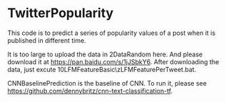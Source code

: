 # TwitterPopularity

This code is to predict a series of popularity values of a post when it is published in different time.

It is too large to upload the data in 2DataRandom here. And please download it at https://pan.baidu.com/s/1jJSbkY6.
After downloading the data, just excute 10LFMFeatureBasic\zLFMFeaturePerTweet.bat.

CNNBaselinePrediction is the baseline of CNN. To run it, please see https://github.com/dennybritz/cnn-text-classification-tf.

